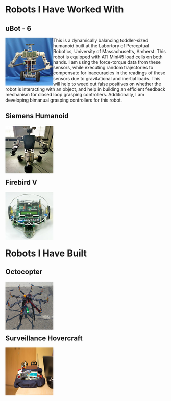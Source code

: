 # Robots I Have Worked With

## uBot - 6
<p>
<img src="uBot6.png" width="150" height="150" align="left"/>
This is a dynamically balancing toddler-sized humanoid built at the Labortory of Perceptual Robotics, University of Massachusetts, Amherst. This robot is equipped with ATI Mini45 load cells on both hands. I am using the force-torque data from these sensors, while executing random trajectories to compensate for inaccuracies in the readings of these sensors due to gravitational and inertial loads. This will help to weed out false positives on whether the robot is interacting with an object, and help in building an efficient feedback mechanism for closed loop grasping controllers. Additionally, I am developing bimanual grasping controllers for this robot.
</p>

## Siemens Humanoid
<p>
<img src="SiemensHumanoid.jpg" width="150" height="150" align="left"/>
</p>
<br/><br/>
<br/><br/>
<br/><br/>
<br/><br/>

## Firebird V
<p>
<img src="Firebird.jpeg" width="150" height="150" align="left"/>
</p>
<br/><br/>
<br/><br/>
<br/><br/>
<br/><br/>

# Robots I Have Built


## Octocopter
<p>
<img src="Octocopter.jpg" width="150" height="150" align="left"/>
</p>
<br/><br/>
<br/><br/>
<br/><br/>
<br/><br/>

## Surveillance Hovercraft
<p>
<img src="Hovercraft.jpg" width="150" height="150" align="left"/>
</p>
<br/><br/>
<br/><br/>
<br/><br/>
<br/><br/>

